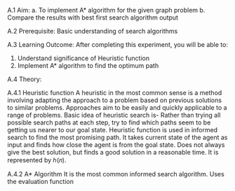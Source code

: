A.1 Aim: 
a. To implement A* algorithm for the given graph problem
b. Compare the results with best first search algorithm output

A.2
Prerequisite: Basic understanding of search algorithms

A.3 Learning Outcome:
After completing this experiment, you will be able to:
1. Understand significance of Heuristic function
2. Implement A* algorithm to find the optimum path

A.4 Theory:

A.4.1 Heuristic function
A heuristic in the most common sense is a method involving adapting the approach to a 
problem based on previous solutions to similar problems. Approaches aim to be easily and 
quickly applicable to a range of problems.
Basic idea of heuristic search is- Rather than trying all possible search paths at each step, try 
to find which paths seem to be getting us nearer to our goal state.
Heuristic function is used in informed search to find the most promising path. It takes current 
state of the agent as input and finds how close the agent is from the goal state. Does not always 
give the best solution, but finds a good solution in a reasonable time. It is represented by ℎ(𝑛).

A.4.2 A* Algorithm
It is the most common informed search algorithm. Uses the evaluation function

